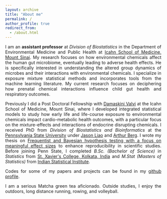 ```yaml
---
layout: archive
title: "About me"
permalink: /
author_profile: true
redirect_from: 
  - /about.html
---
```


<span style="text-align: justify"> 

I am an **assistant professor** at _Division of Biostatistics_ in the Department of Environmental Medicine and Public Health at <span style = "color:blue">[Icahn School of Medicine, Mount Sinai](https://icahn.mssm.edu/about/departments/environmental-public-health)</span>. My research focuses on how environmental chemicals affect the human gut microbiome, eventually leading to adverse health effects. He is specifically interested in understanding the altered group dynamics of microbes and their interactions with environmental chemicals. I specialize in exposure mixture statistical methods and incorporates tools from the machine learning literature. My current research focuses on deciphering how prenatal chemical interactions influence child gut health and respiratory outcomes.  

Previously I did a Post Doctoral Fellowship with <span style ="color:blue">[Damaskini Valvi](https://profiles.mountsinai.org/valvi-damaskini)</span> at the Icahn School of Medicine, Mount Sinai, where I developed integrated statistical models to study how early life and life-course exposure to environmental chemicals impact cardio-metabolic health outcomes, with a particular focus on the mixture-effects and interactions of endocrine disrupting chemicals. I received PhD from _Division of Biostatistics and Bioinformatics_ at the <span style ="color:blue">[Pennsylvania State University](https://med.psu.edu/)</span> under <span style ="color:blue">[Jason Liao](https://sites.google.com/site/jiangangliao/)</span> and <span style ="color:blue">[Arthur Berg](http://www.personal.psu.edu/asb17/Homepage/Welcome.html)</span>. I wrote my thesis on <span style ="color:blue">[Frequentist and Bayesian hypothesis testing with a focus on meaningful effect sizes](https://www.proquest.com/pagepdf/2569643656?accountid=41157)</span> to enhance reproducibility in scientific studies. <span style="text-align: justify"> Before joining Penn State, I completed _B.Sc. (Bachelor of Science)_ in _Statistics_ from <span style ="color:blue">[St. Xavier's College, Kolkata, India](http://www.sxccal.edu/)</span> and _M.Stat (Masters of Statistics)_ from <span style ="color:blue">[Indian Statistical Institute](https://www.isical.ac.in/)</span>.</span>

Codes for some of my papers and projects can be found in my <span style ="color:blue">[github profile](https://github.com/vishalmidya)</span>.

<span style="text-align: justify">I am a serious Matcha green tea aficionado. Outside studies, I enjoy the outdoors, long distance running, rowing, and volleyball.</span>
